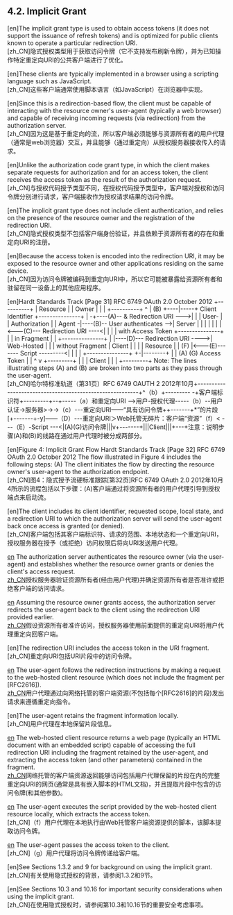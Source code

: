 ## 4.2. Implicit Grant  

[en]The implicit grant type is used to obtain access tokens (it does not support the issuance of refresh tokens) and is optimized for public clients known to operate a particular redirection URI.  
[zh_CN]隐式授权类型用于获取访问令牌（它不支持发布刷新令牌），并为已知操作特定重定向URI的公共客户端进行了优化。  
  

[en]These clients are typically implemented in a browser using a scripting language such as JavaScript.  
[zh_CN]这些客户端通常使用脚本语言（如JavaScript）在浏览器中实现。  
  

[en]Since this is a redirection-based flow, the client must be capable of interacting with the resource owner's user-agent (typically a web browser) and capable of receiving incoming requests (via redirection) from the authorization server.  
[zh_CN]因为这是基于重定向的流，所以客户端必须能够与资源所有者的用户代理（通常是web浏览器）交互，并且能够（通过重定向）从授权服务器接收传入的请求。  
  

[en]Unlike the authorization code grant type, in which the client makes separate requests for authorization and for an access token, the client receives the access token as the result of the authorization request.  
[zh_CN]与授权代码授予类型不同，在授权代码授予类型中，客户端对授权和访问令牌分别进行请求，客户端接收作为授权请求结果的访问令牌。  
  

[en]The implicit grant type does not include client authentication, and relies on the presence of the resource owner and the registration of the redirection URI.  
[zh_CN]隐式授权类型不包括客户端身份验证，并且依赖于资源所有者的存在和重定向URI的注册。  
  

[en]Because the access token is encoded into the redirection URI, it may be exposed to the resource owner and other applications residing on the same device.  
[zh_CN]因为访问令牌被编码到重定向URI中，所以它可能被暴露给资源所有者和驻留在同一设备上的其他应用程序。  
  

[en]Hardt Standards Track [Page 31] RFC 6749 OAuth 2.0 October 2012 +----------+ | Resource | | Owner | | | +----------+ ^ | (B) +----|-----+ Client Identifier +---------------+ | -+----(A)-- & Redirection URI --->| | | User- | | Authorization | | Agent -|----(B)-- User authenticates -->| Server | | | | | | |<---(C)--- Redirection URI ----<| | | | with Access Token +---------------+ | | in Fragment | | +---------------+ | |----(D)--- Redirection URI ---->| Web-Hosted | | | without Fragment | Client | | | | Resource | | (F) |<---(E)------- Script ---------<| | | | +---------------+ +-|--------+ | | (A) (G) Access Token | | ^ v +---------+ | | | Client | | | +---------+ Note: The lines illustrating steps (A) and (B) are broken into two parts as they pass through the user-agent.  
[zh_CN]哈尔特标准轨道（第31页）RFC 6749 OAUTH 2 2012年10月+---------------------------------------------------------+^（b）+--------- -+客户端标识符+---------+--+-----（a）和重定向URI -->用户-授权代理-----（b）--用户认证->服务器>→→（c）---重定向URI——“具有访问令牌++-------+*”的片段[+-------+-y]——（D）---重定向URI＞Web托管无碎片：客户端“资源”（f）< ---（E）-Script ---<|(A)(G)访问令牌|||v+-------+|||Client|||+---+注意：说明步骤(A)和(B)的线路在通过用户代理时被分成两部分。  
  

[en]Figure 4: Implicit Grant Flow Hardt Standards Track [Page 32] RFC 6749 OAuth 2.0 October 2012 The flow illustrated in Figure 4 includes the following steps: (A) The client initiates the flow by directing the resource owner's user-agent to the authorization endpoint.  
[zh_CN]图4：隐式授予流硬标准跟踪[第32页]RFC 6749 OAuth 2.0 2012年10月4所示的流程包括以下步骤：(A)客户端通过将资源所有者的用户代理引导到授权端点来启动流。  
  

[en]The client includes its client identifier, requested scope, local state, and a redirection URI to which the authorization server will send the user-agent back once access is granted (or denied).  
[zh_CN]客户端包括其客户端标识符、请求的范围、本地状态和一个重定向URI，授权服务器在授予（或拒绝）访问权限后将向URI发送用户代理。  
  

[en](B) The authorization server authenticates the resource owner (via the user-agent) and establishes whether the resource owner grants or denies the client's access request.  
[zh_CN](B)授权服务器验证资源所有者(经由用户代理)并确定资源所有者是否准许或拒绝客户端的访问请求。  
  

[en](C) Assuming the resource owner grants access, the authorization server redirects the user-agent back to the client using the redirection URI provided earlier.  
[zh_CN](C)假设资源所有者准许访问，授权服务器使用前面提供的重定向URI将用户代理重定向回客户端。  
  

[en]The redirection URI includes the access token in the URI fragment.  
[zh_CN]重定向URI包括URI片段中的访问令牌。  
  

[en](D) The user-agent follows the redirection instructions by making a request to the web-hosted client resource (which does not include the fragment per [RFC2616]).  
[zh_CN](D)用户代理通过向网络托管的客户端资源(不包括每个[RFC2616]的片段)发出请求来遵循重定向指令。  
  

[en]The user-agent retains the fragment information locally.  
[zh_CN]用户代理在本地保留片段信息。  
  

[en](E) The web-hosted client resource returns a web page (typically an HTML document with an embedded script) capable of accessing the full redirection URI including the fragment retained by the user-agent, and extracting the access token (and other parameters) contained in the fragment.  
[zh_CN](E)网络托管的客户端资源返回能够访问包括用户代理保留的片段在内的完整重定向URI的网页(通常是具有嵌入脚本的HTML文档)，并且提取片段中包含的访问令牌(和其他参数)。  
  

[en](F) The user-agent executes the script provided by the web-hosted client resource locally, which extracts the access token.  
[zh_CN]（f）用户代理在本地执行由Web托管客户端资源提供的脚本，该脚本提取访问令牌。  
  

[en](G) The user-agent passes the access token to the client.  
[zh_CN]（g）用户代理将访问令牌传递给客户端。  
  

[en]See Sections 1.3.2 and 9 for background on using the implicit grant.  
[zh_CN]有关使用隐式授权的背景，请参阅1.3.2和9节。  
  

[en]See Sections 10.3 and 10.16 for important security considerations when using the implicit grant.  
[zh_CN]在使用隐式授权时，请参阅第10.3和10.16节的重要安全考虑事项。  
  



